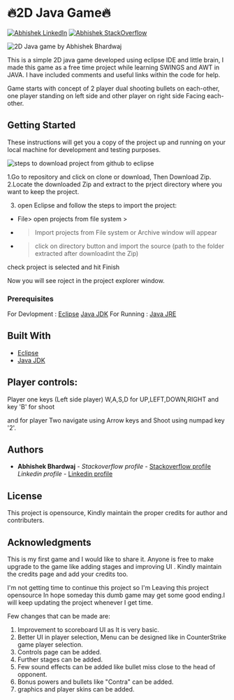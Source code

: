 # 🔥2D Java Game🔥

[![Abhishek LinkedIn](https://img.shields.io/badge/Abhishek-LinkedIn-blue.svg?style=for-the-badge)](https://www.linkedin.com/in/abhi5h3k/) [![Abhishek StackOverflow](https://img.shields.io/badge/Abhishek-StackOverflow-orange.svg?style=for-the-badge)](https://stackoverflow.com/users/6870223/abhi?tab=profile)


![2D Java game by Abhishek Bhardwaj](https://media.giphy.com/media/vRGJwqwhJFesIxArU2/giphy.gif)

This is a simple 2D java game developed using eclipse IDE and little brain, I made this game as a free time project while learning SWINGS and AWT in JAVA. I have included comments and useful links within the code for help.

Game starts with concept of 2 player dual shooting bullets on each-other, one player standing on left side and other player on right side Facing each-other.

## Getting Started

These instructions will get you a copy of the project up and running on your local machine for development and testing purposes.

![steps to download project from github to eclipse](https://media.giphy.com/media/iMBWEIQA83kHwUu9KK/giphy.gif)

1.Go to repository and click on clone or download, Then Download Zip.
2.Locate the downloaded Zip and extract to the prject directory where you want to keep the project. 
	
3. open Eclipse and follow the steps to import the project:
* File> open projects from file system >
* >Import projects from File system or Archive window will appear
* > click on directory button and import  the source (path to the folder extracted after downloadint the Zip)

check project is selected and hit Finish
				
Now you will see roject in the project explorer window.

### Prerequisites

For Devlopment : [Eclipse](https://www.eclipse.org/downloads/)
 		 [Java JDK](https://www.oracle.com/technetwork/java/javase/downloads/index.html)
For Running    : [Java JRE](https://www.oracle.com/technetwork/java/javase/downloads/index.html)
 
 
## Built With

*  [Eclipse](https://www.eclipse.org/downloads/)
*  [Java JDK](https://www.oracle.com/technetwork/java/javase/downloads/index.html)
 
## Player controls:

Player one keys (Left side player) 
W,A,S,D for UP,LEFT,DOWN,RIGHT and key 'B' for shoot 

and for player Two 
navigate using Arrow keys and Shoot using numpad key '2'. 



## Authors

* **Abhishek Bhardwaj** - *Stackoverflow profile* - [Stackoverflow profile](https://stackoverflow.com/users/6870223/abhi?tab=profile)
			  *Linkedin profile* - [Linkedin profile](https://www.linkedin.com/in/abhishek-bhardwaj-b16764166)
 	


## License

This project is opensource, Kindly maintain the proper credits for author and contributers.

## Acknowledgments

This is my first game and I would like to share it. Anyone  is free to  make upgrade to the game like adding stages and improving UI . Kindly maintain the credits page and add your credits too.   

I'm not getting time to continue this project so I'm Leaving this project opensource In hope someday this dumb game may get some good ending.I will keep updating the project whenever I get time.



Few changes that can be made are:
1. Improvement to scoreboard UI as It is very basic.
2. Better UI in player selection, Menu can be designed like in CounterStrike game player selection.
3. Controls page can be added.
4. Further stages can be added. 
5. Few sound effects can be added like bullet miss close to the head of opponent. 
6. Bonus powers and bullets like "Contra" can be added.
7. graphics and player skins can be added. 





